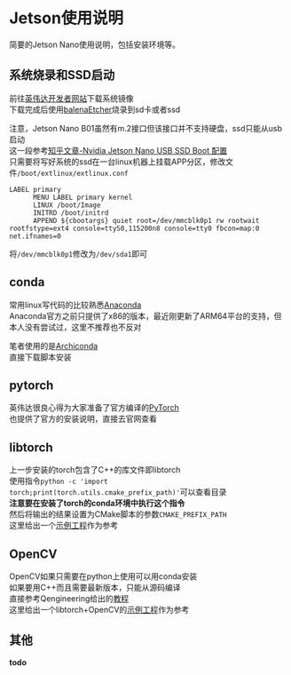 # Jetson使用说明

简要的Jetson Nano使用说明，包括安装环境等。

## 系统烧录和SSD启动

前往[英伟达开发者网站](https://developer.nvidia.com/embedded/downloads)下载系统镜像  
下载完成后使用[balenaEtcher](https://www.balena.io/etcher/)烧录到sd卡或者ssd

注意，Jetson Nano B01虽然有m.2接口但该接口并不支持硬盘，ssd只能从usb启动  
这一段参考[知乎文章-Nvidia Jetson Nano USB SSD Boot 配置](https://zhuanlan.zhihu.com/p/346736716)  
只需要将写好系统的ssd在一台linux机器上挂载APP分区，修改文件`/boot/extlinux/extlinux.conf`  

```
LABEL primary
      MENU LABEL primary kernel
      LINUX /boot/Image
      INITRD /boot/initrd
      APPEND ${cbootargs} quiet root=/dev/mmcblk0p1 rw rootwait rootfstype=ext4 console=ttyS0,115200n8 console=tty0 fbcon=map:0 net.ifnames=0
```

将`/dev/mmcblk0p1`修改为`/dev/sda1`即可

## conda

常用linux写代码的比较熟悉[Anaconda](https://www.anaconda.com/products/individual)  
Anaconda官方之前只提供了x86的版本，最近刚更新了ARM64平台的支持，但本人没有尝试过，这里不推荐也不反对

笔者使用的是[Archiconda](https://github.com/Archiconda/build-tools)  
直接下载脚本安装  

## pytorch

英伟达很良心得为大家准备了官方编译的[PyTorch](https://forums.developer.nvidia.com/t/pytorch-for-jetson-version-1-9-0-now-available/72048)  
也提供了官方的安装说明，直接去官网查看

## libtorch

上一步安装的torch包含了C++的库文件即libtorch  
使用指令`python -c 'import torch;print(torch.utils.cmake_prefix_path)'`可以查看目录  
__注意要在安装了torch的conda环境中执行这个指令__  
然后将输出的结果设置为CMake脚本的参数`CMAKE_PREFIX_PATH`  
这里给出一个[示例工程](https://github.com/yuxiaoyuan0406/JetsonInstruction/tree/main/example/libtorch)作为参考  

## OpenCV

OpenCV如果只需要在python上使用可以用conda安装  
如果要用C++而且需要最新版本，只能从源码编译  
直接参考Qengineering给出的[教程](https://github.com/Qengineering/Install-OpenCV-Jetson-Nano)  
这里给出一个libtorch+OpenCV的[示例工程](https://github.com/yuxiaoyuan0406/JetsonInstruction/tree/main/example/torchcv)作为参考  

## 其他
__todo__
